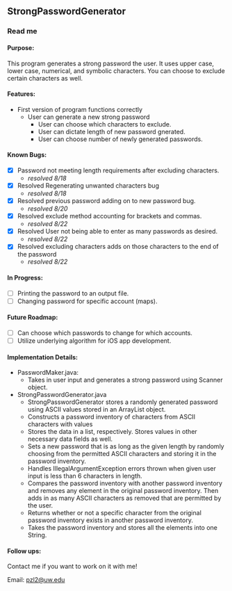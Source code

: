 ## StrongPasswordGenerator
### Read me
#### Purpose:
This program generates a strong password the user.
It uses upper case, lower case, numerical, and symbolic characters.
You can choose to exclude certain characters as well.
#### Features:
- First version of program functions correctly
    - User can generate a new strong password
        - User can choose which characters to exclude.
        - User can dictate length of new password gnerated.
        - User can choose number of newly generated passwords.
#### Known Bugs:
- [x] Password not meeting length requirements after excluding characters.
    - *resolved 8/18*
- [x] Resolved Regenerating unwanted characters bug
    - *resolved 8/18*
- [x] Resolved previous password adding on to new password bug.
    - *resolved 8/20*
- [x] Resolved exclude method accounting for brackets and commas.
    - *resolved 8/22*
- [x] Resolved User not being able to enter as many passwords as desired.
    - *resolved 8/22*
- [x] Resolved excluding characters adds on those characters to the end of the password
    - *resolved 8/22* 

#### In Progress: 
- [ ] Printing the password to an output file.
- [ ] Changing password for specific account (maps).

#### Future Roadmap:
- [ ] Can choose which passwords to change for which accounts.
- [ ] Utilize underlying algorithm for iOS app development.
      
#### Implementation Details:
- PasswordMaker.java:
    - Takes in user input and generates a strong password using Scanner object.
- StrongPasswordGenerator.java
    - StrongPasswordGenerator stores a randomly generated password using ASCII values stored in an ArrayList object.
    - Constructs a password inventory of characters from ASCII characters with values
    - Stores the data in a list, respectively. Stores values in other necessary data fields as well.
    - Sets a new password that is as long as the given length by randomly choosing from the permitted ASCII characters and storing it in the password inventory.
    - Handles IllegalArgumentException errors thrown when given user input is less than 6 characters in length.
	- Compares the password inventory with another password inventory and removes any element in the original password inventory. Then adds in as many ASCII characters as removed that are permitted by the user.
	- Returns whether or not a specific character from the original password inventory exists in another password inventory.
	- Takes the password inventory and stores all the elements into one String.


#### Follow ups:
Contact me if you want to work on it with me!

Email: pzl2@uw.edu
